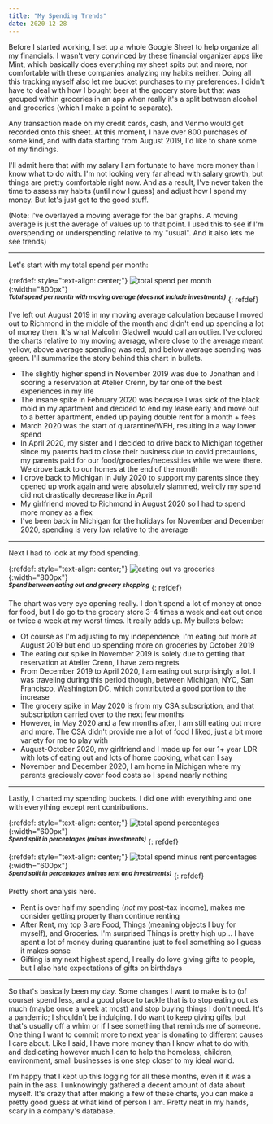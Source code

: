 ```yaml
---
title: "My Spending Trends"
date: 2020-12-28
---
```


Before I started working, I set up a whole Google Sheet to help organize all my financials. I wasn't very convinced by these financial organizer apps like Mint, which basically does everything my sheet spits out and more, nor comfortable with these companies analyzing my habits neither. Doing all this tracking myself also let me bucket purchases to my preferences. I didn't have to deal with how I bought beer at the grocery store but that was grouped within groceries in an app when really it's a split between alcohol and groceries (which I make a point to separate).

Any transaction made on my credit cards, cash, and Venmo would get recorded onto this sheet. At this moment, I have over 800 purchases of some kind, and with data starting from August 2019, I'd like to share some of my findings.

I'll admit here that with my salary I am fortunate to have more money than I know what to do with. I'm not looking very far ahead with salary growth, but things are pretty comfortable right now. And as a result, I've never taken the time to assess my habits (until now I guess) and adjust how I spend my money. But let's just get to the good stuff.

(Note: I've overlayed a moving average for the bar graphs. A moving average is just the average of values up to that point. I used this to see if I'm overspending or underspending relative to my "usual". And it also lets me see trends)

---

Let's start with my total spend per month:

{:refdef: style="text-align: center;"}
![total spend per month](/../../spending-charts/monthly-spend.jpg){:width="800px"}  
<sup>***Total spend per month with moving average (does not include investments)***</sup>
{: refdef}

I've left out August 2019 in my moving average calculation because I moved out to Richmond in the middle of the month and didn't end up spending a lot of money then. It's what Malcolm Gladwell would call an outlier. I've colored the charts relative to my moving average, where close to the average meant yellow, above average spending was red, and below average spending was green. I'll summarize the story behind this chart in bullets.

- The slightly higher spend in November 2019 was due to Jonathan and I scoring a reservation at Atelier Crenn, by far one of the best experiences in my life
- The insane spike in February 2020 was because I was sick of the black mold in my apartment and decided to end my lease early and move out to a better apartment, ended up paying double rent for a month + fees
- March 2020 was the start of quarantine/WFH, resulting in a way lower spend
- In April 2020, my sister and I decided to drive back to Michigan together since my parents had to close their business due to covid precautions, my parents paid for our food/groceries/necessities while we were there. We drove back to our homes at the end of the month
- I drove back to Michigan in July 2020 to support my parents since they opened up work again and were absolutely slammed, weirdly my spend did not drastically decrease like in April
- My girlfriend moved to Richmond in August 2020 so I had to spend more money as a flex
- I've been back in Michigan for the holidays for November and December 2020, spending is very low relative to the average

---

Next I had to look at my food spending.

{:refdef: style="text-align: center;"}
![eating out vs groceries](../../spending-charts/eating-out-vs-groceries.jpg){:width="800px"}  
<sup>***Spend between eating out and grocery shopping***</sup>
{: refdef}

The chart was very eye opening really. I don't spend a lot of money at once for food, but I do go to the grocery store 3-4 times a week and eat out once or twice a week at my worst times. It really adds up. My bullets below:

- Of course as I'm adjusting to my independence, I'm eating out more at August 2019 but end up spending more on groceries by October 2019
- The eating out spike in November 2019 is solely due to getting that reservation at Atelier Crenn, I have zero regrets
- From December 2019 to April 2020, I am eating out surprisingly a lot. I was traveling during this period though, between Michigan, NYC, San Francisco, Washington DC, which contributed a good portion to the increase
- The grocery spike in May 2020 is from my CSA subscription, and that subscription carried over to the next few months
- However, in May 2020 and a few months after, I am still eating out more and more. The CSA didn't provide me a lot of food I liked, just a bit more variety for me to play with
- August-October 2020, my girlfriend and I made up for our 1+ year LDR with lots of eating out and lots of home cooking, what can I say
- November and December 2020, I am home in Michigan where my parents graciously cover food costs so I spend nearly nothing

---

Lastly, I charted my spending buckets. I did one with everything and one with everything except rent contributions.

{:refdef: style="text-align: center;"}
![total spend percentages](../../spending-charts/spend-split.jpg){:width="600px"}  
<sup>***Spend split in percentages (minus investments)***</sup>
{: refdef}

{:refdef: style="text-align: center;"}
![total spend minus rent percentages](../../spending-charts/spend-split-minus-rent.jpg){:width="600px"}  
<sup>***Spend split in percentages (minus rent and investments)***</sup>
{: refdef}

Pretty short analysis here.

- Rent is over half my spending (*not* my post-tax income), makes me consider getting property than continue renting
- After Rent, my top 3 are Food, Things (meaning objects I buy for myself), and Groceries. I'm surprised Things is pretty high up... I have spent a lot of money during quarantine just to feel something so I guess it makes sense
- Gifting is my next highest spend, I really do love giving gifts to people, but I also hate expectations of gifts on birthdays 

---

So that's basically been my day. Some changes I want to make is to (of course) spend less, and a good place to tackle that is to stop eating out as much (maybe once a week at most) and stop buying things I don't need. It's a pandemic; I shouldn't be indulging. I do want to keep giving gifts, but that's usually off a whim or if I see something that reminds me of someone. One thing I want to commit more to next year is donating to different causes I care about. Like I said, I have more money than I know what to do with, and dedicating however much I can to help the homeless, children, environment, small businesses is one step closer to my ideal world.

I'm happy that I kept up this logging for all these months, even if it was a pain in the ass. I unknowingly gathered a decent amount of data about myself. It's crazy that after making a few of these charts, you can make a pretty good guess at what kind of person I am. Pretty neat in my hands, scary in a company's database.